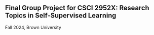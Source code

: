 ## Final Group Project for CSCI 2952X: Research Topics in Self-Supervised Learning
Fall 2024, Brown University

